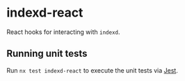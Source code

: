 # indexd-react

React hooks for interacting with `indexd`.

## Running unit tests

Run `nx test indexd-react` to execute the unit tests via [Jest](https://jestjs.io).
